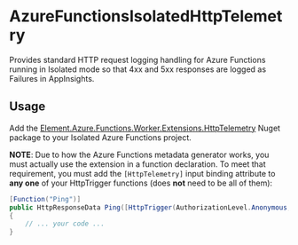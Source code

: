 # AzureFunctionsIsolatedHttpTelemetry
Provides standard HTTP request logging handling for Azure Functions running in Isolated mode so that 4xx and 5xx responses are logged as Failures in AppInsights.

## Usage
Add the [Element.Azure.Functions.Worker.Extensions.HttpTelemetry](https://www.nuget.org/packages/Element.Azure.Functions.Worker.Extensions.HttpTelemetry) Nuget package to your Isolated Azure Functions project.

**NOTE**: Due to how the Azure Functions metadata generator works, you must actually use the extension in a function declaration. To meet that requirement, you must add the `[HttpTelemetry]` input binding attribute to **any one** of your HttpTrigger functions (does **not** need to be all of them):

``` csharp
[Function("Ping")]
public HttpResponseData Ping([HttpTrigger(AuthorizationLevel.Anonymous, "get", Route = "ping")] HttpRequestData req, [HttpTelemetry] object ignore)
{
    // ... your code ...
}
```
